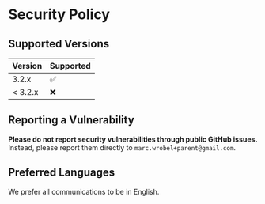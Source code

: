 # Security Policy

## Supported Versions

| Version | Supported          |
|---------|--------------------|
| 3.2.x   | :white_check_mark: |
| < 3.2.x | :x:                |

## Reporting a Vulnerability

**Please do not report security vulnerabilities through public GitHub issues.** Instead, please report them directly to `marc.wrobel+parent@gmail.com`.

## Preferred Languages

We prefer all communications to be in English.
